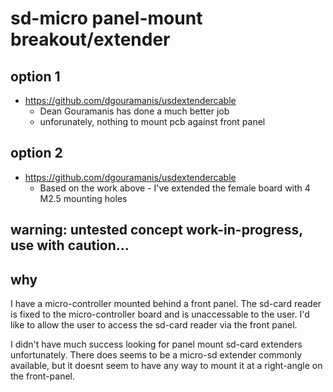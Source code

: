 # sd-micro panel-mount breakout/extender

## option 1 
 * https://github.com/dgouramanis/usdextendercable
   * Dean Gouramanis has done a much better job 
   * unforunately, nothing to mount pcb against front panel
   
## option 2
 * https://github.com/dgouramanis/usdextendercable
   * Based on the work above - I've extended the female board with 4 M2.5 mounting holes
 
## warning: untested concept work-in-progress, use with caution...

## why
I have a micro-controller mounted behind a front panel. The sd-card reader is fixed to the micro-controller board and is unaccessable to the user. I'd like to allow the user to access the sd-card reader via the front panel. 

I didn't have much success looking for panel mount sd-card extenders unfortunately. There does seems to be a micro-sd extender commonly available, but it doesnt seem to have any way to mount it at a right-angle on the front-panel. 
